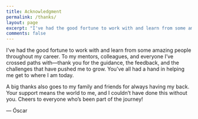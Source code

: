 ```yaml
---
title: Acknowledgment
permalink: /thanks/
layout: page
excerpt: "I've had the good fortune to work with and learn from some amazing people throughout my career. To my mentors, colleagues, family and friends: thank you."
comments: false
---
```


I've had the good fortune to work with and learn from some amazing people throughout my career. To my mentors, colleagues, and everyone I’ve crossed paths with—thank you for the guidance, the feedback, and the challenges that have pushed me to grow. You’ve all had a hand in helping me get to where I am today.

A big thanks also goes to my family and friends for always having my back. Your support means the world to me, and I couldn’t have done this without you. Cheers to everyone who’s been part of the journey!

— Óscar
